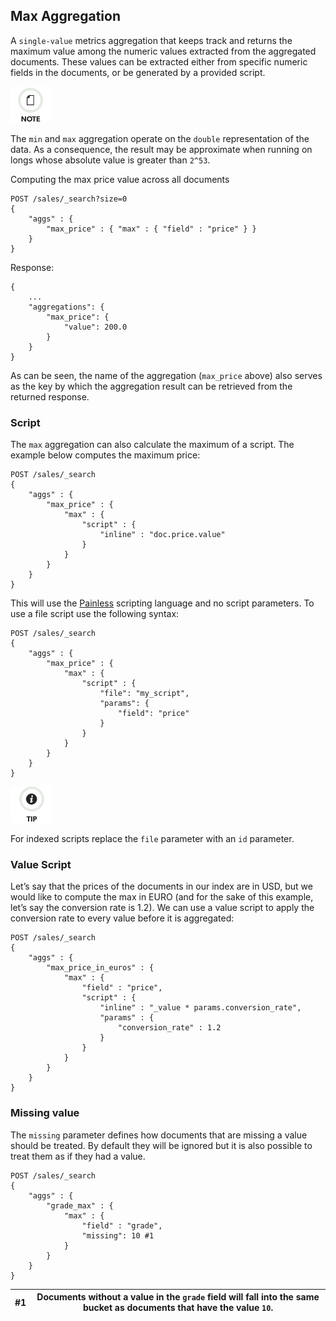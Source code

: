 ## Max Aggregation

A `single-value` metrics aggregation that keeps track and returns the maximum value among the numeric values extracted from the aggregated documents. These values can be extracted either from specific numeric fields in the documents, or be generated by a provided script.

![Note](images/icons/note.png)

The `min` and `max` aggregation operate on the `double` representation of the data. As a consequence, the result may be approximate when running on longs whose absolute value is greater than `2^53`.

Computing the max price value across all documents
    
    
    POST /sales/_search?size=0
    {
        "aggs" : {
            "max_price" : { "max" : { "field" : "price" } }
        }
    }

Response:
    
    
    {
        ...
        "aggregations": {
            "max_price": {
                "value": 200.0
            }
        }
    }

As can be seen, the name of the aggregation (`max_price` above) also serves as the key by which the aggregation result can be retrieved from the returned response.

### Script

The `max` aggregation can also calculate the maximum of a script. The example below computes the maximum price:
    
    
    POST /sales/_search
    {
        "aggs" : {
            "max_price" : {
                "max" : {
                    "script" : {
                        "inline" : "doc.price.value"
                    }
                }
            }
        }
    }

This will use the [Painless](modules-scripting-painless.html) scripting language and no script parameters. To use a file script use the following syntax:
    
    
    POST /sales/_search
    {
        "aggs" : {
            "max_price" : {
                "max" : {
                    "script" : {
                        "file": "my_script",
                        "params": {
                            "field": "price"
                        }
                    }
                }
            }
        }
    }

![Tip](images/icons/tip.png)

For indexed scripts replace the `file` parameter with an `id` parameter.

### Value Script

Let’s say that the prices of the documents in our index are in USD, but we would like to compute the max in EURO (and for the sake of this example, let’s say the conversion rate is 1.2). We can use a value script to apply the conversion rate to every value before it is aggregated:
    
    
    POST /sales/_search
    {
        "aggs" : {
            "max_price_in_euros" : {
                "max" : {
                    "field" : "price",
                    "script" : {
                        "inline" : "_value * params.conversion_rate",
                        "params" : {
                            "conversion_rate" : 1.2
                        }
                    }
                }
            }
        }
    }

### Missing value

The `missing` parameter defines how documents that are missing a value should be treated. By default they will be ignored but it is also possible to treat them as if they had a value.
    
    
    POST /sales/_search
    {
        "aggs" : {
            "grade_max" : {
                "max" : {
                    "field" : "grade",
                    "missing": 10 #1
                }
            }
        }
    }

#1| Documents without a value in the `grade` field will fall into the same bucket as documents that have the value `10`.     
---|---
